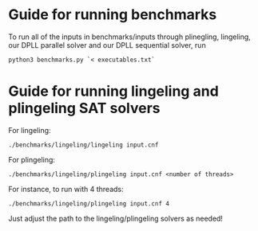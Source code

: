 # Guide for running benchmarks
To run all of the inputs in benchmarks/inputs through plinegling, lingeling, our DPLL parallel solver and our DPLL sequential solver, run 
```
python3 benchmarks.py `< executables.txt`
```


# Guide for running lingeling and plingeling SAT solvers

For lingeling:

`./benchmarks/lingeling/lingeling input.cnf`

For plingeling:

`./benchmarks/lingeling/plingeling input.cnf <number of threads>`

For instance, to run with 4 threads:

`./benchmarks/lingeling/plingeling input.cnf 4`

Just adjust the path to the lingeling/plingeling solvers as needed!


